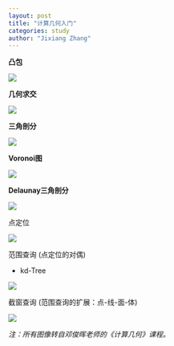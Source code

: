 ```yaml
---
layout: post
title: "计算几何入门"
categories: study
author: "Jixiang Zhang"
---
```


**凸包**

![](https://i0.wp.com/tvax4.sinaimg.cn/large/d494c514ly1gcxz7dg2t2j20hx09jjrx.jpg)

**几何求交**

![](https://i0.wp.com/tvax3.sinaimg.cn/large/d494c514ly1gcxz80fcwgj20m807d76h.jpg)

**三角剖分**

![](https://i0.wp.com/tva3.sinaimg.cn/large/d494c514ly1gcxz8rs7u7j209e0f3q3c.jpg)

**Voronoi图**

![](https://i0.wp.com/tvax1.sinaimg.cn/large/d494c514ly1gcxz9b2789j20zg0k876r.jpg)

**Delaunay三角剖分**

![](https://i0.wp.com/tva3.sinaimg.cn/large/d494c514ly1gcxz9vuko0j20iw08h74u.jpg)

点定位

![](https://i0.wp.com/tva1.sinaimg.cn/large/d494c514ly1gcxzaba9zaj20io097jrw.jpg)

范围查询 (点定位的对偶)

- kd-Tree

![](https://i0.wp.com/tvax1.sinaimg.cn/large/d494c514ly1gcxzbkhqihj20by0ebjru.jpg)

截窗查询 (范围查询的扩展：点-线-面-体)

![](https://i0.wp.com/tvax4.sinaimg.cn/large/d494c514ly1gcxzbz3jnrj20h80hwt9w.jpg)

*注：所有图像转自邓俊晖老师的《计算几何》课程。*

<!-- ![](https://i0.wp.com/tvax3.sinaimg.cn/large/d494c514ly1gcxzcgm6pvj20xc0jbdyx.jpg) -->